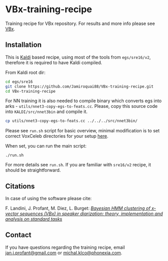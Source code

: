 # VBx-training-recipe
Training recipe for VBx repository. For results and more info please see [VBx](https://github.com/BUTSpeechFIT/VBx).

## Installation
This is [Kaldi](https://github.com/kaldi-asr/kaldi) based recipe, using most of the tools from `egs/sre16/v2`, therefore it is required to have Kaldi compiled.

From Kaldi root dir:
```bash
cd egs/sre16
git clone https://github.com/Jamiroquai88/VBx-training-recipe.git
cd VBx-training-recipe
```

For NN training it is also needed to compile binary which converts egs into arks - `utils/nnet3-copy-egs-to-feats.cc`. Please, copy this source code into `KALDI/src/nnet3bin` and compile it.
```bash
cp utils/nnet3-copy-egs-to-feats.cc ../../../src/nnet3bin/
```

Please see `run.sh` script for basic overview, minimal modification is to set correct VoxCeleb directories for your setup [here](https://github.com/phonexiaresearch/VBx-training-recipe/blob/b699b5f1969e08faa7c0869d506b324613ef5c20/run.sh#L28). 

When set, you can run the main script:
```
./run.sh
```


For more details see `run.sh`. If you are familiar with `sre16/v2` recipe, it should be straightforward.

## Citations
In case of using the software please cite:

F. Landini, J. Profant, M. Diez, L. Burget: [*Bayesian HMM clustering of x-vector sequences (VBx) in speaker diarization: theory, implementation and analysis on standard tasks*](https://arxiv.org/abs/2012.14952)

## Contact
If you have questions regarding the training recipe, email jan.j.profant@gmail.com or michal.klco@phonexia.com.
